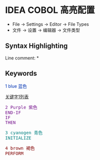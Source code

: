 # IDEA COBOL 高亮配置

- File -> Settings -> Editor -> File Types
- 文件 -> 设置 -> 编辑器 -> 文件类型

## Syntax Highlighting

Line comment: *

## Keywords

<div style="color:#0033B3">
1 blue 蓝色
</div>

[关键字1列表](COBOL_keyword1.md)

<pre style="color:#74118C">
2 Purple 紫色
END-IF
IF
THEN
</pre>

<pre style="color:#008080">
3 cyanogen 青色
INITIALIZE
</pre>

<pre style="color:#800000">
4 brown 褐色
PERFORM
</pre>
